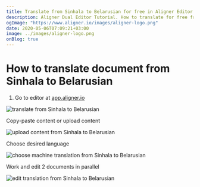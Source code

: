 ```yaml
---
title: Translate from Sinhala to Belarusian for free in Aligner Editor
description: Aligner Dual Editor Tutorial. How to translate for free from Sinhala to Belarusian. Aligner is multilingual document management platform. 
ogImage: "https://www.aligner.io/images/aligner-logo.png"
date: 2020-05-06T07:09:21+03:00
image: ../images/aligner-logo.png
onBlog: true
---
```


# How to translate document from Sinhala to Belarusian

1. Go to editor at [app.aligner.io](https://app.aligner.io "Aligner App web page")

![translate from Sinhala to Belarusian](../aligner-blank-editor.png "translate from Sinhala to Belarusian")

Copy-paste content or upload content

![upload content from Sinhala to Belarusian](../aligner-uploaded-document.png "upload content from Sinhala to Belarusian")

Choose desired language

![choose machine translation from Sinhala to Belarusian](../aligner-language-dropdown.png "choose machine translation from Sinhala to Belarusian")

Work and edit 2 documents in parallel

![edit translation from Sinhala to Belarusian](../aligner-double-sitded-editor.png "edit translation from Sinhala to Belarusian")

